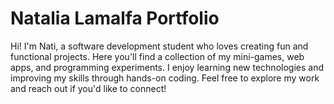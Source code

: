 # Natalia Lamalfa Portfolio


Hi! I'm Nati, a software development student who loves creating fun and functional projects. Here you'll find a collection of my mini-games, web apps, and programming experiments. I enjoy learning new technologies and improving my skills through hands-on coding. Feel free to explore my work and reach out if you'd like to connect!
